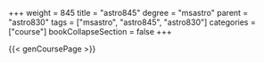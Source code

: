 +++
weight = 845
title = "astro845"
degree = "msastro"
parent = "astro830"
tags = ["msastro", "astro845", "astro830"]
categories = ["course"]
bookCollapseSection = false
+++

{{< genCoursePage >}}
